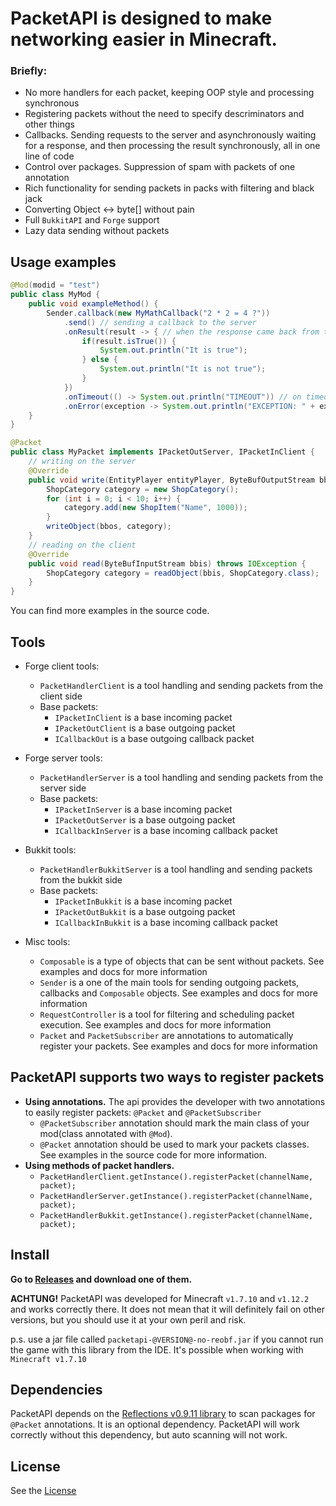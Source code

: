 # PacketAPI is designed to make networking easier in Minecraft.

### Briefly:

* No more handlers for each packet, keeping OOP style and processing synchronous
* Registering packets without the need to specify descriminators and other things
* Callbacks. Sending requests to the server and asynchronously waiting for a response, and then processing the result synchronously, all in one line of code
* Control over packages. Suppression of spam with packets of one annotation
* Rich functionality for sending packets in packs with filtering and black jack
* Converting Object <-> byte[] without pain
* Full `BukkitAPI` and `Forge` support
* Lazy data sending without packets

## Usage examples

```java
@Mod(modid = "test")
public class MyMod {
    public void exampleMethod() {
        Sender.callback(new MyMathCallback("2 * 2 = 4 ?"))
            .send() // sending a callback to the server
            .onResult(result -> { // when the response came back from the server
                if(result.isTrue()) {
                    System.out.println("It is true");
                } else {
                    System.out.println("It is not true");
                }
            })
            .onTimeout(() -> System.out.println("TIMEOUT")) // on timeout
            .onError(exception -> System.out.println("EXCEPTION: " + exception)); // if an exception thrown during execution
    }
}
```

```java
@Packet
public class MyPacket implements IPacketOutServer, IPacketInClient { 
    // writing on the server
    @Override
    public void write(EntityPlayer entityPlayer, ByteBufOutputStream bbos) throws IOException {
        ShopCategory category = new ShopCategory();
        for (int i = 0; i < 10; i++) {
            category.add(new ShopItem("Name", 1000));
        }
        writeObject(bbos, category);
    }
    // reading on the client
    @Override
    public void read(ByteBufInputStream bbis) throws IOException {
        ShopCategory category = readObject(bbis, ShopCategory.class);
    }
}
```

You can find more examples in the source code.

## Tools

* Forge client tools:
    * `PacketHandlerClient` is a tool handling and sending packets from the client side
    * Base packets:
        * `IPacketInClient` is a base incoming packet
        * `IPacketOutClient` is a base outgoing packet
        * `ICallbackOut` is a base outgoing callback packet
* Forge server tools:
    * `PacketHandlerServer` is a tool handling and sending packets from the server side
    * Base packets:
        * `IPacketInServer` is a base incoming packet
        * `IPacketOutServer` is a base outgoing packet
        * `ICallbackInServer` is a base incoming callback packet
* Bukkit tools:
    * `PacketHandlerBukkitServer` is a tool handling and sending packets from the bukkit side
    * Base packets:
        * `IPacketInBukkit` is a base incoming packet
        * `IPacketOutBukkit` is a base outgoing packet
        * `ICallbackInBukkit` is a base incoming callback packet
    
* Misc tools:
    * `Composable` is a type of objects that can be sent without packets. See examples and docs for more information
    * `Sender` is a one of the main tools for sending outgoing packets, callbacks and `Composable` objects. See examples and docs for more information
    * `RequestController` is a tool for filtering and scheduling packet execution. See examples and docs for more information
    * `Packet` and `PacketSubscriber` are annotations to automatically register your packets. See examples and docs for more information

## PacketAPI supports two ways to register packets

* **Using annotations.** The api provides the developer with two annotations to easily register packets: `@Packet` and `@PacketSubscriber`
    * `@PacketSubscriber` annotation should mark the main class of your mod(class annotated with `@Mod`).
    * `@Packet` annotation should be used to mark your packets classes. See examples in the source code for more information.
* **Using methods of packet handlers.**
    * `PacketHandlerClient.getInstance().registerPacket(channelName, packet);`
    * `PacketHandlerServer.getInstance().registerPacket(channelName, packet);`
    * `PacketHandlerBukkit.getInstance().registerPacket(channelName, packet);`

## Install

**Go to [Releases](https://github.com/Evgeniy-xlv/packetapi/releases) and download one of them.**

**ACHTUNG!** PacketAPI was developed for Minecraft `v1.7.10` and `v1.12.2` and works correctly there. It does not mean that it will 
definitely fail on other versions, but you should use it at your own peril and risk.

p.s. use a jar file called `packetapi-@VERSION@-no-reobf.jar` if you cannot run the game with this library from the IDE. 
It's possible when working with `Minecraft v1.7.10`

## Dependencies

PacketAPI depends on the [Reflections v0.9.11 library](https://mvnrepository.com/artifact/org.reflections/reflections/0.9.11) 
to scan packages for `@Packet` annotations. It is an optional dependency. PacketAPI will work correctly without this dependency, 
but auto scanning will not work.

## License

See the [License](https://github.com/Evgeniy-xlv/packetapi/blob/master/LICENSE)
